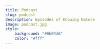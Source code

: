 ```yaml
---
title: Podcast
slug: podcast
description: Episodes of Knowing Nature
image: podcast.jpg
style:
    background: "#6b69d6"
    color: "#fff"
---
```

